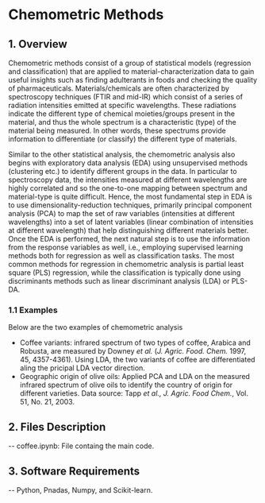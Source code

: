 # Chemometric Methods

## 1. Overview
Chemometric methods consist of a group of statistical models (regression and classification) that are applied to material-characterization data to gain useful insights such as finding adulterants in foods and checking the quality of pharmaceuticals. Materials/chemicals are often characterized by spectroscopy techniques (FTIR and mid-IR) which consist of a series of radiation intensities emitted at specific wavelengths. These radiations indicate the different type of chemical moieties/groups present in the material, and thus the whole spectrum is a characteristic (type) of the material being measured. In other words, these spectrums provide information to differentiate (or classify) the different type of materials. 

Similar to the other statistical analysis, the chemometric analysis also begins with exploratory data analysis (EDA) using unsupervised methods (clustering etc.) to identify different groups in the data. In particular to spectroscopy data, the intensities measured at different wavelengths are highly correlated and so the one-to-one mapping between spectrum and material-type is quite difficult. Hence, the most fundamental step in EDA is to use dimensionality-reduction techniques, primarily principal component analysis (PCA) to map the set of raw variables (intensities at different wavelengths) into a set of latent variables (linear combination of intensities at different wavelength) that help distinguishing different materials better. Once the EDA is performed, the next natural step is to use the information from the response variables as well, i.e., employing supervised learning methods both for regression as well as classification tasks. The most common methods for regression in chemometric analysis is partial least square (PLS) regression, while the classification is typically done using discriminants methods such as linear discriminant analysis (LDA) or PLS-DA.   

### 1.1 Examples
Below are the two examples of chemometric analysis

- Coffee variants: infrared spectrum of two types of coffee, Arabica and Robusta, are measured by  Downey *et al.* (*J. Agric. Food. Chem.* 1997, 45, 4357-4361). Using LDA, the two variants of coffee are differentiated aling the pricipal LDA vector direction.
- Geographic origin of olive oils: Applied PCA and LDA on the measured infrared spectrum of olive oils to identify the country of origin for different varieties. Data source: Tapp *et al., J. Agric. Food Chem.*, Vol. 51, No. 21, 2003.


## 2. Files Description
-- coffee.ipynb: File containg the main code. 


## 3. Software Requirements

-- Python, Pnadas, Numpy, and Scikit-learn.
